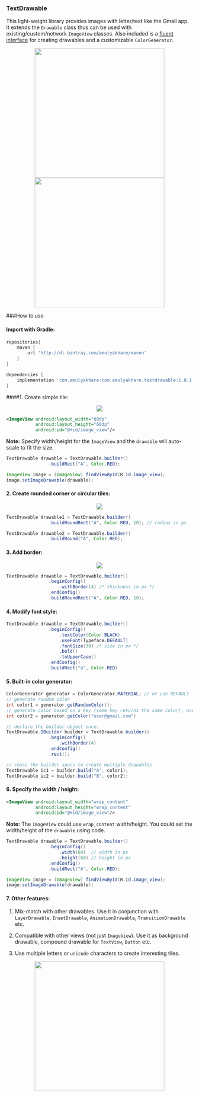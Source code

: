 ### TextDrawable 
This light-weight library provides images with letter/text like the Gmail app. It extends the `Drawable` class thus can be used with existing/custom/network `ImageView` classes. Also included is a [fluent interface](http://en.wikipedia.org/wiki/Fluent_interface) for creating drawables and a customizable `ColorGenerator`.

<p align="center"><img src ="https://github.com/amulyakhare/TextDrawable/blob/master/screens/screen1-material.png" width="350"/>
<img src ="https://github.com/amulyakhare/TextDrawable/blob/master/screens/screen2-material.png" width="350"/>
</p>

###How to use

#### Import with Gradle:

```groovy
repositories{
    maven {
        url 'http://dl.bintray.com/amulyakhare/maven'
    }
}

dependencies {
    implementation 'com.amulyakhare:com.amulyakhare.textdrawable:1.0.1'
}
```

####1. Create simple tile:

<p align="center"><img src ="https://github.com/amulyakhare/TextDrawable/blob/master/screens/screen3.png"/>
</p>

```xml
<ImageView android:layout_width="60dp"
	       android:layout_height="60dp"
	       android:id="@+id/image_view"/>
```
**Note:** Specify width/height for the `ImageView` and the `drawable` will auto-scale to fit the size.
```java
TextDrawable drawable = TextDrawable.builder()
                .buildRect("A", Color.RED);

ImageView image = (ImageView) findViewById(R.id.image_view);
image.setImageDrawable(drawable);
```

#### 2. Create rounded corner or circular tiles:

<p align="center"><img src ="https://github.com/amulyakhare/TextDrawable/blob/master/screens/screen6.png"/>
</p>

```java
TextDrawable drawable1 = TextDrawable.builder()
                .buildRoundRect("A", Color.RED, 10); // radius in px

TextDrawable drawable2 = TextDrawable.builder()
                .buildRound("A", Color.RED);
```

#### 3. Add border:

<p align="center"><img src ="https://github.com/amulyakhare/TextDrawable/blob/master/screens/screen5.png"/>
</p>

```java
TextDrawable drawable = TextDrawable.builder()
                .beginConfig()
                    .withBorder(4) /* thickness in px */
                .endConfig()
                .buildRoundRect("A", Color.RED, 10);
```

#### 4. Modify font style:

```java
TextDrawable drawable = TextDrawable.builder()
                .beginConfig()
	                .textColor(Color.BLACK)
                    .useFont(Typeface.DEFAULT)
                    .fontSize(30) /* size in px */
                    .bold()
                    .toUpperCase()
                .endConfig()
                .buildRect("a", Color.RED)
```

#### 5. Built-in color generator:

```java
ColorGenerator generator = ColorGenerator.MATERIAL; // or use DEFAULT
// generate random color
int color1 = generator.getRandomColor();
// generate color based on a key (same key returns the same color), useful for list/grid views
int color2 = generator.getColor("user@gmail.com")

// declare the builder object once.
TextDrawable.IBuilder builder = TextDrawable.builder()
				.beginConfig()
					.withBorder(4)
				.endConfig()
				.rect();

// reuse the builder specs to create multiple drawables
TextDrawable ic1 = builder.build("A", color1);
TextDrawable ic2 = builder.build("B", color2);
``` 

#### 6. Specify the width / height:

```xml
<ImageView android:layout_width="wrap_content"
	       android:layout_height="wrap_content"
	       android:id="@+id/image_view"/>
```
**Note:**  The `ImageView` could use `wrap_content` width/height. You could set the width/height of the `drawable` using code.

```java
TextDrawable drawable = TextDrawable.builder()
				.beginConfig()
					.width(60)  // width in px
					.height(60) // height in px
				.endConfig()
                .buildRect("A", Color.RED);

ImageView image = (ImageView) findViewById(R.id.image_view);
image.setImageDrawable(drawable);
```

#### 7. Other features:

1. Mix-match with other drawables. Use it in conjunction with `LayerDrawable`, `InsetDrawable`, `AnimationDrawable`, `TransitionDrawable` etc.

2. Compatible with other views (not just `ImageView`). Use it as background drawable, compound drawable for `TextView`, `Button` etc.

3. Use multiple letters or `unicode` characters to create interesting tiles. 

<p align="center"><img src ="https://github.com/amulyakhare/TextDrawable/blob/master/screens/screen7.png" width="350"/></p>
